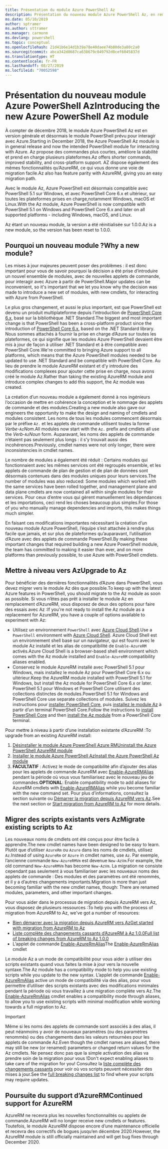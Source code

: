 ```yaml
---
title: Présentation du module Azure PowerShell Az
description: Présentation du nouveau module Azure PowerShell Az, en remplacement du module AzureRM.
ms.date: 05/10/2019
author: sptramer
ms.author: sttramer
ms.manager: carmonm
ms.devlang: powershell
ms.topic: conceptual
ms.openlocfilehash: 21d41b6e14d1b39a78e40daee74b80de3a80c2a0
ms.sourcegitcommit: abca342d8687ca638679c049792d0cef6045837d
ms.translationtype: HT
ms.contentlocale: fr-FR
ms.lasthandoff: 08/27/2019
ms.locfileid: "70052598"
---
```

# <a name="introducing-the-new-azure-powershell-az-module"></a><span data-ttu-id="098e7-103">Présentation du nouveau module Azure PowerShell Az</span><span class="sxs-lookup"><span data-stu-id="098e7-103">Introducing the new Azure PowerShell Az module</span></span>

<span data-ttu-id="098e7-104">À compter de décembre 2018, le module Azure PowerShell Az est en version générale et désormais le module PowerShell prévu pour interagir avec Azure.</span><span class="sxs-lookup"><span data-stu-id="098e7-104">Starting in December 2018, the Azure PowerShell Az module is in general release and now the intended PowerShell module for interacting with Azure.</span></span> <span data-ttu-id="098e7-105">Az propose des commandes plus courtes, améliore la stabilité et prend en charge plusieurs plateformes.</span><span class="sxs-lookup"><span data-stu-id="098e7-105">Az offers shorter commands, improved stability, and cross-platform support.</span></span> <span data-ttu-id="098e7-106">AZ dispose également des mêmes fonctionnalités qu’AzureRM, ce qui vous donne une voie de migration facile.</span><span class="sxs-lookup"><span data-stu-id="098e7-106">Az also has feature parity with AzureRM, giving you an easy migration path.</span></span>

<span data-ttu-id="098e7-107">Avec le module Az, Azure PowerShell est désormais compatible avec PowerShell 5.1 sur Windows, et avec PowerShell Core 6.x et ultérieur, sur toutes les plateformes prises en charge,notamment Windows, macOS et Linux.</span><span class="sxs-lookup"><span data-stu-id="098e7-107">With the Az module, Azure PowerShell is now compatible with PowerShell 5.1 on Windows and PowerShell Core 6.x and later on all supported platforms - including Windows, macOS, and Linux.</span></span>

<span data-ttu-id="098e7-108">Az étant un nouveau module, la version a été réinitialisée sur 1.0.0.</span><span class="sxs-lookup"><span data-stu-id="098e7-108">Az is a new module, so the version has been reset to 1.0.0.</span></span>

## <a name="why-a-new-module"></a><span data-ttu-id="098e7-109">Pourquoi un nouveau module ?</span><span class="sxs-lookup"><span data-stu-id="098e7-109">Why a new module?</span></span>

<span data-ttu-id="098e7-110">Les mises à jour majeures peuvent poser des problèmes : il est donc important pour vous de savoir pourquoi la décision a été prise d’introduire un nouvel ensemble de modules, avec de nouvelles applets de commande, pour interagir avec Azure à partir de PowerShell.</span><span class="sxs-lookup"><span data-stu-id="098e7-110">Major updates can be inconvenient, so it's important that we let you know why the decision was made to introduce a new set of modules, with new cmdlets, for interacting with Azure from PowerShell.</span></span>

<span data-ttu-id="098e7-111">Le plus gros changement, et aussi le plus important, est que PowerShell est devenu un produit multiplateforme depuis l’introduction de [PowerShell Core 6.x](/powershell/scripting/overview), basé sur la bibliothèque .NET Standard.</span><span class="sxs-lookup"><span data-stu-id="098e7-111">The biggest and most important change is that PowerShell has been a cross-platform product since the introduction of [PowerShell Core 6.x](/powershell/scripting/overview), based on the .NET Standard library.</span></span>
<span data-ttu-id="098e7-112">Nous sommes attachés à fournir la prise en charge d’Azure sur toutes les plateformes, ce qui signifie que les modules Azure PowerShell devaient être mis à jour de façon à utiliser .NET Standard et à être compatible avec PowerShell Core.</span><span class="sxs-lookup"><span data-stu-id="098e7-112">We're committed to bringing Azure support to all platforms, which means that the Azure PowerShell modules needed to be updated to use .NET Standard and be compatible with PowerShell Core.</span></span> <span data-ttu-id="098e7-113">Au lieu de prendre le module AzureRM existant et d’y introduire des modifications complexes pour ajouter cette prise en charge, nous avons créé le module Az.</span><span class="sxs-lookup"><span data-stu-id="098e7-113">Rather than taking the existing AzureRM module and introduce complex changes to add this support, the Az module was created.</span></span>

<span data-ttu-id="098e7-114">La création d’un nouveau module a également donné à nos ingénieurs l’occasion de mettre en cohérence la conception et le nommage des applets de commande et des modules.</span><span class="sxs-lookup"><span data-stu-id="098e7-114">Creating a new module also gave our engineers the opportunity to make the design and naming of cmdlets and modules consistent.</span></span> <span data-ttu-id="098e7-115">Les noms de tous les modules commencent désormais par le préfixe `Az.` et les applets de commande utilisent toutes la forme _Verbe_-`Az`_Nom_.</span><span class="sxs-lookup"><span data-stu-id="098e7-115">All modules now start with the `Az.` prefix and cmdlets all use the _Verb_-`Az`_Noun_ form.</span></span> <span data-ttu-id="098e7-116">Auparavant, les noms des applets de commande n’étaient pas seulement plus longs : il s’y trouvait aussi des incohérences.</span><span class="sxs-lookup"><span data-stu-id="098e7-116">Previously, cmdlet names were not only longer, there were inconsistencies in cmdlet names.</span></span>

<span data-ttu-id="098e7-117">Le nombre de modules a également été réduit : Certains modules qui fonctionnaient avec les mêmes services ont été regroupés ensemble, et les applets de commande de plan de gestion et de plan de données sont désormais contenues dans des modules uniques pour leurs services.</span><span class="sxs-lookup"><span data-stu-id="098e7-117">The number of modules was also reduced: Some modules which worked with the same services have been rolled together, and management plane and data plane cmdlets are now contained all within single modules for their services.</span></span> <span data-ttu-id="098e7-118">Pour ceux d’entre vous qui gèrent manuellement les dépendances et les importations, ceci rend les choses beaucoup plus simples.</span><span class="sxs-lookup"><span data-stu-id="098e7-118">For those of you who manually manage dependencies and imports, this makes things much simpler.</span></span>

<span data-ttu-id="098e7-119">En faisant ces modifications importantes nécessitant la création d’un nouveau module Azure PowerShell, l’équipe s’est attachée à rendre plus facile que jamais, et sur plus de plateformes qu’auparavant, l’utilisation d’Azure avec des applets de commande PowerShell.</span><span class="sxs-lookup"><span data-stu-id="098e7-119">By making these important changes that required building a new Azure PowerShell module, the team has committed to making it easier than ever, and on more platforms than previously possible, to use Azure with PowerShell cmdlets.</span></span>

## <a name="upgrade-to-az"></a><span data-ttu-id="098e7-120">Mettre à niveau vers Az</span><span class="sxs-lookup"><span data-stu-id="098e7-120">Upgrade to Az</span></span>

<span data-ttu-id="098e7-121">Pour bénéficier des dernières fonctionnalités d’Azure dans PowerShell, vous devez migrer vers le module Az dès que possible.</span><span class="sxs-lookup"><span data-stu-id="098e7-121">To keep up with the latest Azure features in PowerShell, you should migrate to the Az module as soon as possible.</span></span> <span data-ttu-id="098e7-122">Si vous n’êtes pas prêt à installer le module Az en remplacement d’AzureRM, vous disposez de deux des options pour faire des essais avec Az :</span><span class="sxs-lookup"><span data-stu-id="098e7-122">If you're not ready to install the Az module as a replacement for AzureRM, you have a couple of options available to experiment with Az:</span></span>

* <span data-ttu-id="098e7-123">Utilisez un environnement `PowerShell` avec [Azure Cloud Shell](https://docs.microsoft.com/azure/cloud-shell/overview).</span><span class="sxs-lookup"><span data-stu-id="098e7-123">Use a `PowerShell` environment with [Azure Cloud Shell](https://docs.microsoft.com/azure/cloud-shell/overview).</span></span>
  <span data-ttu-id="098e7-124">Azure Cloud Shell est un environnement shell basé sur un navigateur, qui est fourni avec le module Az installé et les alias de compatibilité de `Enable-AzureRM` activés.</span><span class="sxs-lookup"><span data-stu-id="098e7-124">Azure Cloud Shell is a browser-based shell environment which comes with the Az module installed and `Enable-AzureRM` compatibility aliases enabled.</span></span>
* <span data-ttu-id="098e7-125">Conservez le module AzureRM installé avec PowerShell 5.1 pour Windows, mais installez le module Az pour PowerShell Core 6.x ou ultérieur.</span><span class="sxs-lookup"><span data-stu-id="098e7-125">Keep the AzureRM module installed with PowerShell 5.1 for Windows, but install the Az module for PowerShell Core 6.x or later.</span></span> <span data-ttu-id="098e7-126">PowerShell 5.1 pour Windows et PowerShell Core utilisent des collections distinctes de modules.</span><span class="sxs-lookup"><span data-stu-id="098e7-126">PowerShell 5.1 for Windows and PowerShell Core use separate collections of modules.</span></span> <span data-ttu-id="098e7-127">Suivez les instructions pour [installer PowerShell Core](/powershell/scripting/install/installing-powershell-core-on-windows), puis [installez le module Az](install-az-ps.md) à partir d’un terminal PowerShell Core.</span><span class="sxs-lookup"><span data-stu-id="098e7-127">Follow the instructions to [install PowerShell Core](/powershell/scripting/install/installing-powershell-core-on-windows) and then [install the Az module](install-az-ps.md) from a PowerShell Core terminal.</span></span>

<span data-ttu-id="098e7-128">Pour mettre à niveau à partir d’une installation existante d’AzureRM :</span><span class="sxs-lookup"><span data-stu-id="098e7-128">To upgrade from an existing AzureRM install:</span></span>

1. [<span data-ttu-id="098e7-129">Désinstaller le module Azure PowerShell Azure RM</span><span class="sxs-lookup"><span data-stu-id="098e7-129">Uninstall the Azure PowerShell AzureRM module</span></span>](/powershell/azure/uninstall-az-ps#uninstall-the-azurerm-module)
2. [<span data-ttu-id="098e7-130">Installer le module Azure PowerShell Az</span><span class="sxs-lookup"><span data-stu-id="098e7-130">Install the Azure PowerShell Az module</span></span>](install-az-ps.md)
3. <span data-ttu-id="098e7-131">__FACULTATIF__ : Activez le mode de compatibilité afin d’ajouter des alias pour les applets de commande AzureRM avec [Enable-AzureRMAlias](/powershell/module/az.accounts/enable-azurermalias) pendant la période où vous vous familiarisez avec le nouveau jeu de commandes.</span><span class="sxs-lookup"><span data-stu-id="098e7-131">__OPTIONAL__: Enable compatibility mode to add aliases for AzureRM cmdlets with [Enable-AzureRMAlias](/powershell/module/az.accounts/enable-azurermalias) while you become familiar with the new command set.</span></span> <span data-ttu-id="098e7-132">Pour plus d’informations, consultez la section suivante ou [Démarrer la migration depuis AzureRM vers Az](migrate-from-azurerm-to-az.md).</span><span class="sxs-lookup"><span data-stu-id="098e7-132">See the next section or [Start migration from AzureRM to Az](migrate-from-azurerm-to-az.md) for more details.</span></span>

## <a name="migrate-existing-scripts-to-az"></a><span data-ttu-id="098e7-133">Migrer des scripts existants vers Az</span><span class="sxs-lookup"><span data-stu-id="098e7-133">Migrate existing scripts to Az</span></span>

<span data-ttu-id="098e7-134">Les nouveaux noms de cmdlets ont été conçus pour être facile à apprendre.</span><span class="sxs-lookup"><span data-stu-id="098e7-134">The new cmdlet names have been designed to be easy to learn.</span></span> <span data-ttu-id="098e7-135">Plutôt que d’utiliser `AzureRm` ou `Azure` dans les noms de cmdlets, utilisez `Az`.</span><span class="sxs-lookup"><span data-stu-id="098e7-135">Instead of using `AzureRm` or `Azure` in cmdlet names, use `Az`.</span></span> <span data-ttu-id="098e7-136">Par exemple, l’ancienne commande `New-AzureRMVm` est devenue `New-AzVm`.</span><span class="sxs-lookup"><span data-stu-id="098e7-136">For example, the old command `New-AzureRMVm` has become `New-AzVm`.</span></span>
<span data-ttu-id="098e7-137">La migration ne consiste cependant pas seulement à vous familiariser avec les nouveaux noms des applets de commande : Des modules et des paramètres ont été renommés, et il y a d’autres changements importants.</span><span class="sxs-lookup"><span data-stu-id="098e7-137">Migration is more than just becoming familiar with the new cmdlet names, though: There are renamed modules, parameters, and other important changes.</span></span>

<span data-ttu-id="098e7-138">Pour vous aider dans le processus de migration depuis AzureRM vers Az, vous disposez de plusieurs ressources :</span><span class="sxs-lookup"><span data-stu-id="098e7-138">To help you with the process of migration from AzureRM to Az, we've got a number of resources:</span></span>

* [<span data-ttu-id="098e7-139">Bien démarrer avec la migration depuis AzureRM vers Az</span><span class="sxs-lookup"><span data-stu-id="098e7-139">Get started with migration from AzureRM to Az</span></span>](migrate-from-azurerm-to-az.md)
* [<span data-ttu-id="098e7-140">Liste complète des changements cassants d’AzureRM à Az 1.0.0</span><span class="sxs-lookup"><span data-stu-id="098e7-140">Full list of breaking changes from AzureRM to Az 1.0.0</span></span>](migrate-az-1.0.0.md)
* <span data-ttu-id="098e7-141">L’applet de commande [Enable-AzureRmAlias](/powershell/module/az.accounts/enable-azurermalias)</span><span class="sxs-lookup"><span data-stu-id="098e7-141">The [Enable-AzureRmAlias](/powershell/module/az.accounts/enable-azurermalias) cmdlet</span></span>

<span data-ttu-id="098e7-142">Le module Az a un mode de compatibilité pour vous aider à utiliser des scripts existants quand vous faites la mise à jour vers la nouvelle syntaxe.</span><span class="sxs-lookup"><span data-stu-id="098e7-142">The Az module has a compatibility mode to help you use existing scripts while you update to the new syntax.</span></span> <span data-ttu-id="098e7-143">L’applet de commande [Enable-AzureRmAlias](/powershell/module/az.accounts/enable-azurermalias) active un mode de compatibilité via des alias, pour vous permettre d’utiliser des scripts existants avec des modifications minimales pendant la période où vous travaillez à une migration complète vers Az.</span><span class="sxs-lookup"><span data-stu-id="098e7-143">The [Enable-AzureRmAlias](/powershell/module/az.accounts/enable-azurermalias) cmdlet enables a compatibility mode through aliases, to allow you to use existing scripts with minimal modification while working towards a full migration to Az.</span></span>

> [!IMPORTANT]
> <span data-ttu-id="098e7-144">Même si les noms des applets de commande sont associés à des alias, il peut néanmoins y avoir de nouveaux paramètres (ou des paramètres renommés) ou des changements dans les valeurs retournées pour les applets de commande Az.</span><span class="sxs-lookup"><span data-stu-id="098e7-144">Even though the cmdlet names are aliased, there may still be new (or renamed) parameters or changed return values for the Az cmdlets.</span></span> <span data-ttu-id="098e7-145">Ne pensez donc pas que la simple activation des alias va prendre soin de la migration pour vous !</span><span class="sxs-lookup"><span data-stu-id="098e7-145">Don't expect enabling aliases to take care of the migration for you!</span></span> <span data-ttu-id="098e7-146">Consultez la [liste complète des changements cassants](migrate-az-1.0.0.md) pour voir où vos scripts peuvent nécessiter des mises à jour.</span><span class="sxs-lookup"><span data-stu-id="098e7-146">See the [full breaking changes list](migrate-az-1.0.0.md) to find where your scripts may require updates.</span></span>

## <a name="continued-support-for-azurerm"></a><span data-ttu-id="098e7-147">Poursuite du support d’AzureRM</span><span class="sxs-lookup"><span data-stu-id="098e7-147">Continued support for AzureRM</span></span>

<span data-ttu-id="098e7-148">AzureRM ne recevra plus les nouvelles fonctionnalités ou applets de commande.</span><span class="sxs-lookup"><span data-stu-id="098e7-148">AzureRM will no longer receive new cmdlets or features.</span></span> <span data-ttu-id="098e7-149">Toutefois, le module AzureRM dispose encore d’une maintenance officielle et recevra des correctifs de bogues jusqu’en décembre 2020.</span><span class="sxs-lookup"><span data-stu-id="098e7-149">However, the AzureRM module is still officially maintained and will get bug fixes through December 2020.</span></span>